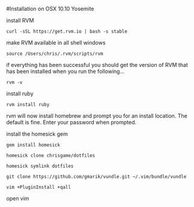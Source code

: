 #Installation on OSX 10.10 Yosemite

install RVM
```
curl -sSL https://get.rvm.io | bash -s stable
```

make RVM available in all shell windows
```
source /Users/chris/.rvm/scripts/rvm
```

if everything has been successful you should get the version of RVM that has been installed when you run the following...
```
rvm -v
```

install ruby
```
rvm install ruby
```
rvm will now install homebrew and prompt you for an install location. The default is fine. Enter your password when prompted.

install the homesick gem
```
gem install homesick
```
```
homesick clone chrisgame/dotfiles
```

```
homesick symlink dotfiles
```

```
git clone https://github.com/gmarik/vundle.git ~/.vim/bundle/vundle
```

```
vim +PluginInstall +qall
```

open vim
